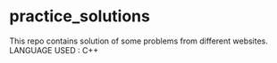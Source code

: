 # practice_solutions
This repo contains solution of some problems from different websites.
LANGUAGE USED : C++
